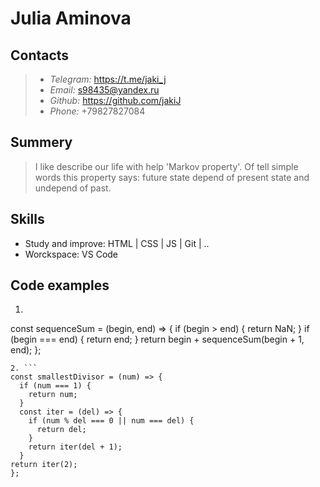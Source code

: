 # Julia Aminova

## Contacts

 > * *Telegram:* https://t.me/jaki_j
 > * *Email:* [s98435@yandex.ru](s98435@yandex.ru)
 > * *Github:* https://github.com/jakiJ
 > * *Phone:* +79827827084

## Summery

> I like describe our life with help 'Markov property'. Of tell simple words this property says: future state depend of present state and undepend of past.

## Skills
 * Study and improve: HTML | CSS | JS | Git | ..
 * Worckspace: VS Code


## Code examples

1. ```
const sequenceSum = (begin, end) => {
  if (begin > end) {
    return NaN;
  }
  if (begin === end) {
    return end;
  }
   return begin + sequenceSum(begin + 1, end);
};
```
2. ```
const smallestDivisor = (num) => {
  if (num === 1) {
    return num;
  }
  const iter = (del) => {
    if (num % del === 0 || num === del) {
      return del;
    }
    return iter(del + 1);
  }
return iter(2);
};
```
